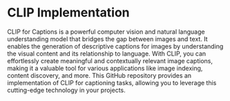 # CLIP Implementation
 
CLIP for Captions is a powerful computer vision and natural language understanding model that bridges the gap between images and text. It enables the generation of descriptive captions for images by understanding the visual content and its relationship to language. With CLIP, you can effortlessly create meaningful and contextually relevant image captions, making it a valuable tool for various applications like image indexing, content discovery, and more. This GitHub repository provides an implementation of CLIP for captioning tasks, allowing you to leverage this cutting-edge technology in your projects.




